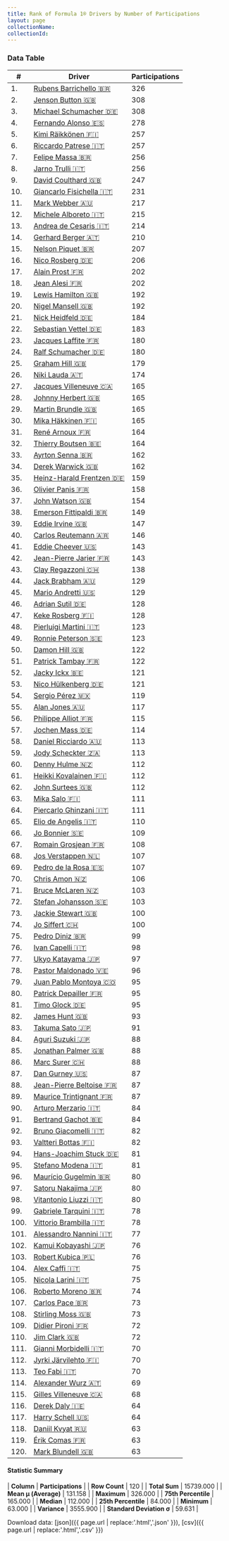 ```yaml
---
title: Rank of Formula 1® Drivers by Number of Participations
layout: page
collectionName: 
collectionId: 
---
```




<canvas id="chart" width="400" height="180"></canvas>
<script>
var data = {
    "datasets": [
        {
            "backgroundColor": [
                "#9C8E8D",
                "#9C8E8D",
                "#9C8E8D",
                "#9C8E8D",
                "#9C8E8D",
                "#9C8E8D",
                "#9C8E8D",
                "#9C8E8D",
                "#9C8E8D",
                "#9C8E8D",
                "#9C8E8D",
                "#9C8E8D",
                "#9C8E8D",
                "#9C8E8D",
                "#9C8E8D",
                "#9C8E8D",
                "#9C8E8D",
                "#9C8E8D",
                "#9C8E8D",
                "#9C8E8D",
                "#9C8E8D",
                "#9C8E8D",
                "#9C8E8D",
                "#9C8E8D",
                "#9C8E8D",
                "#9C8E8D",
                "#9C8E8D",
                "#9C8E8D",
                "#9C8E8D",
                "#9C8E8D",
                "#9C8E8D",
                "#9C8E8D",
                "#9C8E8D",
                "#9C8E8D",
                "#9C8E8D",
                "#9C8E8D",
                "#9C8E8D",
                "#9C8E8D",
                "#9C8E8D",
                "#9C8E8D",
                "#9C8E8D",
                "#9C8E8D",
                "#9C8E8D",
                "#9C8E8D",
                "#9C8E8D",
                "#9C8E8D",
                "#9C8E8D",
                "#9C8E8D",
                "#9C8E8D",
                "#9C8E8D",
                "#9C8E8D",
                "#9C8E8D",
                "#9C8E8D",
                "#9C8E8D",
                "#9C8E8D",
                "#9C8E8D",
                "#9C8E8D",
                "#9C8E8D",
                "#9C8E8D",
                "#9C8E8D",
                "#9C8E8D",
                "#9C8E8D",
                "#9C8E8D",
                "#9C8E8D",
                "#9C8E8D",
                "#9C8E8D",
                "#9C8E8D",
                "#9C8E8D",
                "#9C8E8D",
                "#9C8E8D",
                "#9C8E8D",
                "#9C8E8D",
                "#9C8E8D",
                "#9C8E8D",
                "#9C8E8D",
                "#9C8E8D",
                "#9C8E8D",
                "#9C8E8D",
                "#9C8E8D",
                "#9C8E8D",
                "#9C8E8D",
                "#9C8E8D",
                "#9C8E8D",
                "#9C8E8D",
                "#9C8E8D",
                "#9C8E8D",
                "#9C8E8D",
                "#9C8E8D",
                "#9C8E8D",
                "#9C8E8D",
                "#9C8E8D",
                "#9C8E8D",
                "#9C8E8D",
                "#9C8E8D",
                "#9C8E8D",
                "#9C8E8D",
                "#9C8E8D",
                "#9C8E8D",
                "#9C8E8D",
                "#9C8E8D",
                "#9C8E8D",
                "#9C8E8D",
                "#9C8E8D",
                "#9C8E8D",
                "#9C8E8D",
                "#9C8E8D",
                "#9C8E8D",
                "#9C8E8D",
                "#9C8E8D",
                "#9C8E8D",
                "#9C8E8D",
                "#9C8E8D",
                "#9C8E8D",
                "#9C8E8D",
                "#9C8E8D",
                "#9C8E8D",
                "#9C8E8D",
                "#9C8E8D",
                "#9C8E8D",
                "#9C8E8D"
            ],
            "borderColor": [
                "#1D181E",
                "#1D181E",
                "#1D181E",
                "#1D181E",
                "#1D181E",
                "#1D181E",
                "#1D181E",
                "#1D181E",
                "#1D181E",
                "#1D181E",
                "#1D181E",
                "#1D181E",
                "#1D181E",
                "#1D181E",
                "#1D181E",
                "#1D181E",
                "#1D181E",
                "#1D181E",
                "#1D181E",
                "#1D181E",
                "#1D181E",
                "#1D181E",
                "#1D181E",
                "#1D181E",
                "#1D181E",
                "#1D181E",
                "#1D181E",
                "#1D181E",
                "#1D181E",
                "#1D181E",
                "#1D181E",
                "#1D181E",
                "#1D181E",
                "#1D181E",
                "#1D181E",
                "#1D181E",
                "#1D181E",
                "#1D181E",
                "#1D181E",
                "#1D181E",
                "#1D181E",
                "#1D181E",
                "#1D181E",
                "#1D181E",
                "#1D181E",
                "#1D181E",
                "#1D181E",
                "#1D181E",
                "#1D181E",
                "#1D181E",
                "#1D181E",
                "#1D181E",
                "#1D181E",
                "#1D181E",
                "#1D181E",
                "#1D181E",
                "#1D181E",
                "#1D181E",
                "#1D181E",
                "#1D181E",
                "#1D181E",
                "#1D181E",
                "#1D181E",
                "#1D181E",
                "#1D181E",
                "#1D181E",
                "#1D181E",
                "#1D181E",
                "#1D181E",
                "#1D181E",
                "#1D181E",
                "#1D181E",
                "#1D181E",
                "#1D181E",
                "#1D181E",
                "#1D181E",
                "#1D181E",
                "#1D181E",
                "#1D181E",
                "#1D181E",
                "#1D181E",
                "#1D181E",
                "#1D181E",
                "#1D181E",
                "#1D181E",
                "#1D181E",
                "#1D181E",
                "#1D181E",
                "#1D181E",
                "#1D181E",
                "#1D181E",
                "#1D181E",
                "#1D181E",
                "#1D181E",
                "#1D181E",
                "#1D181E",
                "#1D181E",
                "#1D181E",
                "#1D181E",
                "#1D181E",
                "#1D181E",
                "#1D181E",
                "#1D181E",
                "#1D181E",
                "#1D181E",
                "#1D181E",
                "#1D181E",
                "#1D181E",
                "#1D181E",
                "#1D181E",
                "#1D181E",
                "#1D181E",
                "#1D181E",
                "#1D181E",
                "#1D181E",
                "#1D181E",
                "#1D181E",
                "#1D181E",
                "#1D181E",
                "#1D181E"
            ],
            "borderWidth": 1,
            "data": [
                326.0,
                308.0,
                308.0,
                278.0,
                257.0,
                257.0,
                256.0,
                256.0,
                247.0,
                231.0,
                217.0,
                215.0,
                214.0,
                210.0,
                207.0,
                206.0,
                202.0,
                202.0,
                192.0,
                192.0,
                184.0,
                183.0,
                180.0,
                180.0,
                179.0,
                174.0,
                165.0,
                165.0,
                165.0,
                165.0,
                164.0,
                164.0,
                162.0,
                162.0,
                159.0,
                158.0,
                154.0,
                149.0,
                147.0,
                146.0,
                143.0,
                143.0,
                138.0,
                129.0,
                129.0,
                128.0,
                128.0,
                123.0,
                123.0,
                122.0,
                122.0,
                121.0,
                121.0,
                119.0,
                117.0,
                115.0,
                114.0,
                113.0,
                113.0,
                112.0,
                112.0,
                112.0,
                111.0,
                111.0,
                110.0,
                109.0,
                108.0,
                107.0,
                107.0,
                106.0,
                103.0,
                103.0,
                100.0,
                100.0,
                99.0,
                98.0,
                97.0,
                96.0,
                95.0,
                95.0,
                95.0,
                93.0,
                91.0,
                88.0,
                88.0,
                88.0,
                87.0,
                87.0,
                87.0,
                84.0,
                84.0,
                82.0,
                82.0,
                81.0,
                81.0,
                80.0,
                80.0,
                80.0,
                78.0,
                78.0,
                77.0,
                76.0,
                76.0,
                75.0,
                75.0,
                74.0,
                73.0,
                73.0,
                72.0,
                72.0,
                70.0,
                70.0,
                70.0,
                69.0,
                68.0,
                64.0,
                64.0,
                63.0,
                63.0,
                63.0
            ],
            "label": "Participations"
        }
    ],
    "labels": [
        "Rubens Barrichello",
        "Jenson Button",
        "Michael Schumacher",
        "Fernando Alonso",
        "Kimi Räikkönen",
        "Riccardo Patrese",
        "Felipe Massa",
        "Jarno Trulli",
        "David Coulthard",
        "Giancarlo Fisichella",
        "Mark Webber",
        "Michele Alboreto",
        "Andrea de Cesaris",
        "Gerhard Berger",
        "Nelson Piquet",
        "Nico Rosberg",
        "Alain Prost",
        "Jean Alesi",
        "Lewis Hamilton",
        "Nigel Mansell",
        "Nick Heidfeld",
        "Sebastian Vettel",
        "Jacques Laffite",
        "Ralf Schumacher",
        "Graham Hill",
        "Niki Lauda",
        "Jacques Villeneuve",
        "Johnny Herbert",
        "Martin Brundle",
        "Mika Häkkinen",
        "René Arnoux",
        "Thierry Boutsen",
        "Ayrton Senna",
        "Derek Warwick",
        "Heinz-Harald Frentzen",
        "Olivier Panis",
        "John Watson",
        "Emerson Fittipaldi",
        "Eddie Irvine",
        "Carlos Reutemann",
        "Eddie Cheever",
        "Jean-Pierre Jarier",
        "Clay Regazzoni",
        "Jack Brabham",
        "Mario Andretti",
        "Adrian Sutil",
        "Keke Rosberg",
        "Pierluigi Martini",
        "Ronnie Peterson",
        "Damon Hill",
        "Patrick Tambay",
        "Jacky Ickx",
        "Nico Hülkenberg",
        "Sergio Pérez",
        "Alan Jones",
        "Philippe Alliot",
        "Jochen Mass",
        "Daniel Ricciardo",
        "Jody Scheckter",
        "Denny Hulme",
        "Heikki Kovalainen",
        "John Surtees",
        "Mika Salo",
        "Piercarlo Ghinzani",
        "Elio de Angelis",
        "Jo Bonnier",
        "Romain Grosjean",
        "Jos Verstappen",
        "Pedro de la Rosa",
        "Chris Amon",
        "Bruce McLaren",
        "Stefan Johansson",
        "Jackie Stewart",
        "Jo Siffert",
        "Pedro Diniz",
        "Ivan Capelli",
        "Ukyo Katayama",
        "Pastor Maldonado",
        "Juan Pablo Montoya",
        "Patrick Depailler",
        "Timo Glock",
        "James Hunt",
        "Takuma Sato",
        "Aguri Suzuki",
        "Jonathan Palmer",
        "Marc Surer",
        "Dan Gurney",
        "Jean-Pierre Beltoise",
        "Maurice Trintignant",
        "Arturo Merzario",
        "Bertrand Gachot",
        "Bruno Giacomelli",
        "Valtteri Bottas",
        "Hans-Joachim Stuck",
        "Stefano Modena",
        "Maurício Gugelmin",
        "Satoru Nakajima",
        "Vitantonio Liuzzi",
        "Gabriele Tarquini",
        "Vittorio Brambilla",
        "Alessandro Nannini",
        "Kamui Kobayashi",
        "Robert Kubica",
        "Alex Caffi",
        "Nicola Larini",
        "Roberto Moreno",
        "Carlos Pace",
        "Stirling Moss",
        "Didier Pironi",
        "Jim Clark",
        "Gianni Morbidelli",
        "Jyrki Järvilehto",
        "Teo Fabi",
        "Alexander Wurz",
        "Gilles Villeneuve",
        "Derek Daly",
        "Harry Schell",
        "Daniil Kvyat",
        "Érik Comas",
        "Mark Blundell"
    ]
};
var options = {
  legend: {
    display: false
  },
  scales: {
    xAxes: [{
      ticks: {
        beginAtZero: true,
        maxRotation: 180,
        display: window.innerWidth > 800
      }
    }],
    yAxes: [{
      ticks: {
        beginAtZero: true
      }
    }]
  },
  onResize: function(chart, size) {
    chart.options.scales.xAxes[0].ticks.display = size.width > 800;
  }
};
var chart = new Chart("chart", {
    data: data,
    type: 'bar',
    options: options
});
</script>



### Data Table

| # | Driver | Participations |
|--|--|--|
| 1. | [Rubens Barrichello 🇧🇷](/f1/drivers/barrichello) | 326 |
| 2. | [Jenson Button 🇬🇧](/f1/drivers/button) | 308 |
| 3. | [Michael Schumacher 🇩🇪](/f1/drivers/michael_schumacher) | 308 |
| 4. | [Fernando Alonso 🇪🇸](/f1/drivers/alonso) | 278 |
| 5. | [Kimi Räikkönen 🇫🇮](/f1/drivers/raikkonen) | 257 |
| 6. | [Riccardo Patrese 🇮🇹](/f1/drivers/patrese) | 257 |
| 7. | [Felipe Massa 🇧🇷](/f1/drivers/massa) | 256 |
| 8. | [Jarno Trulli 🇮🇹](/f1/drivers/trulli) | 256 |
| 9. | [David Coulthard 🇬🇧](/f1/drivers/coulthard) | 247 |
| 10. | [Giancarlo Fisichella 🇮🇹](/f1/drivers/fisichella) | 231 |
| 11. | [Mark Webber 🇦🇺](/f1/drivers/webber) | 217 |
| 12. | [Michele Alboreto 🇮🇹](/f1/drivers/alboreto) | 215 |
| 13. | [Andrea de Cesaris 🇮🇹](/f1/drivers/cesaris) | 214 |
| 14. | [Gerhard Berger 🇦🇹](/f1/drivers/berger) | 210 |
| 15. | [Nelson Piquet 🇧🇷](/f1/drivers/piquet) | 207 |
| 16. | [Nico Rosberg 🇩🇪](/f1/drivers/rosberg) | 206 |
| 17. | [Alain Prost 🇫🇷](/f1/drivers/prost) | 202 |
| 18. | [Jean Alesi 🇫🇷](/f1/drivers/alesi) | 202 |
| 19. | [Lewis Hamilton 🇬🇧](/f1/drivers/hamilton) | 192 |
| 20. | [Nigel Mansell 🇬🇧](/f1/drivers/mansell) | 192 |
| 21. | [Nick Heidfeld 🇩🇪](/f1/drivers/heidfeld) | 184 |
| 22. | [Sebastian Vettel 🇩🇪](/f1/drivers/vettel) | 183 |
| 23. | [Jacques Laffite 🇫🇷](/f1/drivers/laffite) | 180 |
| 24. | [Ralf Schumacher 🇩🇪](/f1/drivers/ralf_schumacher) | 180 |
| 25. | [Graham Hill 🇬🇧](/f1/drivers/hill) | 179 |
| 26. | [Niki Lauda 🇦🇹](/f1/drivers/lauda) | 174 |
| 27. | [Jacques Villeneuve 🇨🇦](/f1/drivers/villeneuve) | 165 |
| 28. | [Johnny Herbert 🇬🇧](/f1/drivers/herbert) | 165 |
| 29. | [Martin Brundle 🇬🇧](/f1/drivers/brundle) | 165 |
| 30. | [Mika Häkkinen 🇫🇮](/f1/drivers/hakkinen) | 165 |
| 31. | [René Arnoux 🇫🇷](/f1/drivers/arnoux) | 164 |
| 32. | [Thierry Boutsen 🇧🇪](/f1/drivers/boutsen) | 164 |
| 33. | [Ayrton Senna 🇧🇷](/f1/drivers/senna) | 162 |
| 34. | [Derek Warwick 🇬🇧](/f1/drivers/warwick) | 162 |
| 35. | [Heinz-Harald Frentzen 🇩🇪](/f1/drivers/frentzen) | 159 |
| 36. | [Olivier Panis 🇫🇷](/f1/drivers/panis) | 158 |
| 37. | [John Watson 🇬🇧](/f1/drivers/watson) | 154 |
| 38. | [Emerson Fittipaldi 🇧🇷](/f1/drivers/emerson_fittipaldi) | 149 |
| 39. | [Eddie Irvine 🇬🇧](/f1/drivers/irvine) | 147 |
| 40. | [Carlos Reutemann 🇦🇷](/f1/drivers/reutemann) | 146 |
| 41. | [Eddie Cheever 🇺🇸](/f1/drivers/cheever) | 143 |
| 42. | [Jean-Pierre Jarier 🇫🇷](/f1/drivers/jarier) | 143 |
| 43. | [Clay Regazzoni 🇨🇭](/f1/drivers/regazzoni) | 138 |
| 44. | [Jack Brabham 🇦🇺](/f1/drivers/jack_brabham) | 129 |
| 45. | [Mario Andretti 🇺🇸](/f1/drivers/mario_andretti) | 129 |
| 46. | [Adrian Sutil 🇩🇪](/f1/drivers/sutil) | 128 |
| 47. | [Keke Rosberg 🇫🇮](/f1/drivers/keke_rosberg) | 128 |
| 48. | [Pierluigi Martini 🇮🇹](/f1/drivers/martini) | 123 |
| 49. | [Ronnie Peterson 🇸🇪](/f1/drivers/peterson) | 123 |
| 50. | [Damon Hill 🇬🇧](/f1/drivers/damon_hill) | 122 |
| 51. | [Patrick Tambay 🇫🇷](/f1/drivers/tambay) | 122 |
| 52. | [Jacky Ickx 🇧🇪](/f1/drivers/ickx) | 121 |
| 53. | [Nico Hülkenberg 🇩🇪](/f1/drivers/hulkenberg) | 121 |
| 54. | [Sergio Pérez 🇲🇽](/f1/drivers/perez) | 119 |
| 55. | [Alan Jones 🇦🇺](/f1/drivers/jones) | 117 |
| 56. | [Philippe Alliot 🇫🇷](/f1/drivers/alliot) | 115 |
| 57. | [Jochen Mass 🇩🇪](/f1/drivers/mass) | 114 |
| 58. | [Daniel Ricciardo 🇦🇺](/f1/drivers/ricciardo) | 113 |
| 59. | [Jody Scheckter 🇿🇦](/f1/drivers/scheckter) | 113 |
| 60. | [Denny Hulme 🇳🇿](/f1/drivers/hulme) | 112 |
| 61. | [Heikki Kovalainen 🇫🇮](/f1/drivers/kovalainen) | 112 |
| 62. | [John Surtees 🇬🇧](/f1/drivers/surtees) | 112 |
| 63. | [Mika Salo 🇫🇮](/f1/drivers/salo) | 111 |
| 64. | [Piercarlo Ghinzani 🇮🇹](/f1/drivers/ghinzani) | 111 |
| 65. | [Elio de Angelis 🇮🇹](/f1/drivers/angelis) | 110 |
| 66. | [Jo Bonnier 🇸🇪](/f1/drivers/bonnier) | 109 |
| 67. | [Romain Grosjean 🇫🇷](/f1/drivers/grosjean) | 108 |
| 68. | [Jos Verstappen 🇳🇱](/f1/drivers/verstappen) | 107 |
| 69. | [Pedro de la Rosa 🇪🇸](/f1/drivers/rosa) | 107 |
| 70. | [Chris Amon 🇳🇿](/f1/drivers/amon) | 106 |
| 71. | [Bruce McLaren 🇳🇿](/f1/drivers/mclaren) | 103 |
| 72. | [Stefan Johansson 🇸🇪](/f1/drivers/johansson) | 103 |
| 73. | [Jackie Stewart 🇬🇧](/f1/drivers/stewart) | 100 |
| 74. | [Jo Siffert 🇨🇭](/f1/drivers/siffert) | 100 |
| 75. | [Pedro Diniz 🇧🇷](/f1/drivers/diniz) | 99 |
| 76. | [Ivan Capelli 🇮🇹](/f1/drivers/capelli) | 98 |
| 77. | [Ukyo Katayama 🇯🇵](/f1/drivers/katayama) | 97 |
| 78. | [Pastor Maldonado 🇻🇪](/f1/drivers/maldonado) | 96 |
| 79. | [Juan Pablo Montoya 🇨🇴](/f1/drivers/montoya) | 95 |
| 80. | [Patrick Depailler 🇫🇷](/f1/drivers/depailler) | 95 |
| 81. | [Timo Glock 🇩🇪](/f1/drivers/glock) | 95 |
| 82. | [James Hunt 🇬🇧](/f1/drivers/hunt) | 93 |
| 83. | [Takuma Sato 🇯🇵](/f1/drivers/sato) | 91 |
| 84. | [Aguri Suzuki 🇯🇵](/f1/drivers/suzuki) | 88 |
| 85. | [Jonathan Palmer 🇬🇧](/f1/drivers/palmer) | 88 |
| 86. | [Marc Surer 🇨🇭](/f1/drivers/surer) | 88 |
| 87. | [Dan Gurney 🇺🇸](/f1/drivers/gurney) | 87 |
| 88. | [Jean-Pierre Beltoise 🇫🇷](/f1/drivers/beltoise) | 87 |
| 89. | [Maurice Trintignant 🇫🇷](/f1/drivers/trintignant) | 87 |
| 90. | [Arturo Merzario 🇮🇹](/f1/drivers/merzario) | 84 |
| 91. | [Bertrand Gachot 🇧🇪](/f1/drivers/gachot) | 84 |
| 92. | [Bruno Giacomelli 🇮🇹](/f1/drivers/giacomelli) | 82 |
| 93. | [Valtteri Bottas 🇫🇮](/f1/drivers/bottas) | 82 |
| 94. | [Hans-Joachim Stuck 🇩🇪](/f1/drivers/stuck) | 81 |
| 95. | [Stefano Modena 🇮🇹](/f1/drivers/modena) | 81 |
| 96. | [Maurício Gugelmin 🇧🇷](/f1/drivers/gugelmin) | 80 |
| 97. | [Satoru Nakajima 🇯🇵](/f1/drivers/satoru_nakajima) | 80 |
| 98. | [Vitantonio Liuzzi 🇮🇹](/f1/drivers/liuzzi) | 80 |
| 99. | [Gabriele Tarquini 🇮🇹](/f1/drivers/tarquini) | 78 |
| 100. | [Vittorio Brambilla 🇮🇹](/f1/drivers/brambilla) | 78 |
| 101. | [Alessandro Nannini 🇮🇹](/f1/drivers/nannini) | 77 |
| 102. | [Kamui Kobayashi 🇯🇵](/f1/drivers/kobayashi) | 76 |
| 103. | [Robert Kubica 🇵🇱](/f1/drivers/kubica) | 76 |
| 104. | [Alex Caffi 🇮🇹](/f1/drivers/caffi) | 75 |
| 105. | [Nicola Larini 🇮🇹](/f1/drivers/larini) | 75 |
| 106. | [Roberto Moreno 🇧🇷](/f1/drivers/moreno) | 74 |
| 107. | [Carlos Pace 🇧🇷](/f1/drivers/pace) | 73 |
| 108. | [Stirling Moss 🇬🇧](/f1/drivers/moss) | 73 |
| 109. | [Didier Pironi 🇫🇷](/f1/drivers/pironi) | 72 |
| 110. | [Jim Clark 🇬🇧](/f1/drivers/clark) | 72 |
| 111. | [Gianni Morbidelli 🇮🇹](/f1/drivers/morbidelli) | 70 |
| 112. | [Jyrki Järvilehto 🇫🇮](/f1/drivers/lehto) | 70 |
| 113. | [Teo Fabi 🇮🇹](/f1/drivers/fabi) | 70 |
| 114. | [Alexander Wurz 🇦🇹](/f1/drivers/wurz) | 69 |
| 115. | [Gilles Villeneuve 🇨🇦](/f1/drivers/gilles_villeneuve) | 68 |
| 116. | [Derek Daly 🇮🇪](/f1/drivers/daly) | 64 |
| 117. | [Harry Schell 🇺🇸](/f1/drivers/schell) | 64 |
| 118. | [Daniil Kvyat 🇷🇺](/f1/drivers/kvyat) | 63 |
| 119. | [Érik Comas 🇫🇷](/f1/drivers/comas) | 63 |
| 120. | [Mark Blundell 🇬🇧](/f1/drivers/blundell) | 63 |

#### Statistic Summary

| **Column** | **Participations** |
| **Row Count** | 120 |
| **Total Sum** | 15739.000 |
| **Mean μ (Average)** | 131.158 |
| **Maximum** | 326.000 |
| **75th Percentile** | 165.000 |
| **Median** | 112.000 |
| **25th Percentile** | 84.000 |
| **Minimum** | 63.000 |
| **Variance** | 3555.900 |
| **Standard Deviation σ** | 59.631 |

Download data: [json]({{ page.url | replace:'.html','.json' }}), [csv]({{ page.url | replace:'.html','.csv' }})
